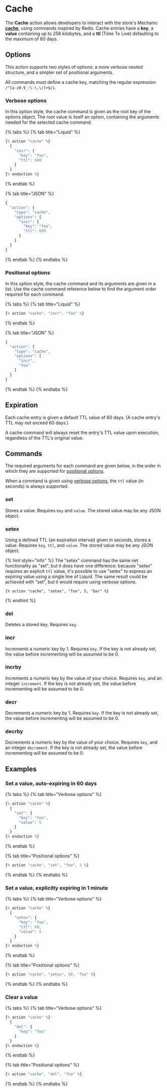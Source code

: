# Cache

The **Cache** action allows developers to interact with the store's Mechanic [**cache**](../../../advanced-topics/mechanic-cache.md), using commands inspired by Redis. Cache entries have a **key**, a **value** containing up to 256 kilobytes, and a **ttl** \(Time To Live\) defaulting to the maximum of 60 days.

## Options

This action supports two styles of options: a more verbose nested structure, and a simpler set of positional arguments.

All commands must define a cache key, matching the regular expression `/^[a-z0-9_:\-\.\/]+$/i`.

### Verbose options

In this option style, the cache command is given as the root key of the options object. The root value is itself an option, containing the arguments needed for the selected cache command.

{% tabs %}
{% tab title="Liquid" %}
```javascript
{% action "cache" %}
  {
    "incr": {
      "key": "foo",
      "ttl": 600
    }
  }
{% endaction %}
```
{% endtab %}

{% tab title="JSON" %}
```javascript
{
  "action": {
    "type": "cache",
    "options": {
      "incr": {
        "key": "foo",
        "ttl": 600
      }
    }
  }
}
```
{% endtab %}
{% endtabs %}

### Positional options

In this option style, the cache command and its arguments are given in a list. Use the cache command reference below to find the argument order required for each command.

{% tabs %}
{% tab title="Liquid" %}
```javascript
{% action "cache", "incr", "foo" %}
```
{% endtab %}

{% tab title="JSON" %}
```javascript
{
  "action": {
    "type": "cache",
    "options": [
      "incr",
      "foo"
    ]
  }
}
```
{% endtab %}
{% endtabs %}

## Expiration

Each cache entry is given a default TTL value of 60 days. \(A cache entry's TTL may not exceed 60 days.\)

A cache command will always reset the entry's TTL value upon execution, regardless of the TTL's original value.

## Commands

The required arguments for each command are given below, in the order in which they are supported for [positional options](cache.md#positional-options).

When a command is given using [verbose options](cache.md#verbose-options), the `ttl` value \(in seconds\) is always supported.

### set

Stores a value. Requires `key` and `value`. The stored value may be any JSON object.

### setex

Using a defined TTL \(an expiration interval\) given in seconds, stores a value. Requires `key`, `ttl`, and `value`. The stored value may be any JSON object.

{% hint style="info" %}
The "setex" command has the same net functionality as "set", but it does have one difference: because "setex" requires an explicit `ttl` value, it's possible to use "setex" to express an expiring value using a single line of Liquid. The same result could be achieved with "set", but it would require using verbose options.

```text
{% action "cache", "setex", "foo", 5, "bar" %}
```
{% endhint %}

### del

Deletes a stored key. Requires `key`.

### incr

Increments a numeric key by 1. Requires `key`. If the key is not already set, the value before incrementing will be assumed to be 0.

### incrby

Increments a numeric key by the value of your choice. Requires `key`, and an integer `increment`. If the key is not already set, the value before incrementing will be assumed to be 0.

### decr

Decrements a numeric key by 1. Requires `key`. If the key is not already set, the value before incrementing will be assumed to be 0.

### decrby

Decrements a numeric key by the value of your choice. Requires `key`, and an integer `decrement`. If the key is not already set, the value before incrementing will be assumed to be 0.

## Examples

### Set a value, auto-expiring in 60 days

{% tabs %}
{% tab title="Verbose options" %}
```javascript
{% action "cache" %}
  {
    "set": {
      "key": "foo",
      "value": 5
    }
  }
{% endaction %}
```
{% endtab %}

{% tab title="Positional options" %}
```javascript
{% action "cache", "set", "foo", 5 %}
```
{% endtab %}
{% endtabs %}

### Set a value, explicitly expiring in 1 minute

{% tabs %}
{% tab title="Verbose options" %}
```javascript
{% action "cache" %}
  {
    "setex": {
      "key": "foo",
      "ttl": 60,
      "value": 5
    }
  }
{% endaction %}
```
{% endtab %}

{% tab title="Positional options" %}
```javascript
{% action "cache", "setex", 60, "foo" %}
```
{% endtab %}
{% endtabs %}

### Clear a value

{% tabs %}
{% tab title="Verbose options" %}
```javascript
{% action "cache" %}
  {
    "del": {
      "key": "foo"
    }
  }
{% endaction %}
```
{% endtab %}

{% tab title="Positional options" %}
```javascript
{% action "cache", "del", "foo" %}
```
{% endtab %}
{% endtabs %}

## 

